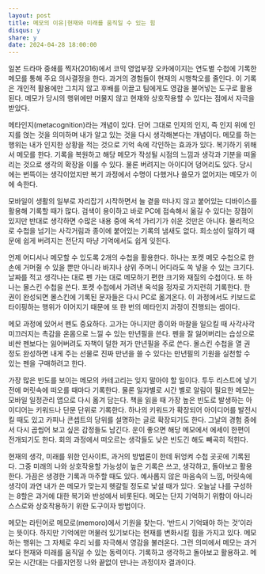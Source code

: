 ```yaml
---
layout: post
title: 메모의 이유|현재와 미래를 움직일 수 있는 힘
disqus: y
share: y
date: 2024-04-28 18:00:00
---
```


일본 드라마 중쇄를 찍자(2016)에서 코믹 영업부장 오카에이지는 연도별 수첩에 기록한 메모를 통해 주요 의사결정을 한다. 과거의 경험들이 현재의 시행착오를 줄인다. 이 기록은 개인적 활용에만 그치지 않고 후배를 이끌고 팀에게도 영감을 불어넣는 도구로 활용된다. 메모가 당시의 행위에만 머물지 않고 현재와 상호작용할 수 있다는 점에서 자극을 받았다.



메타인지(metacognition)라는 개념이 있다. 단어 그대로 인지의 인지, 즉 인지 위에 인지를 얹는 것을 의미하며 내가 알고 있는 것을 다시 생각해본다는 개념이다. 메모를 하는 행위는 내가 인지한 상황을 적는 것으로 기억 속에 각인하는 효과가 있다. 복기하기 위해서 메모를 한다. 기록을 복원하고 해당 메모가 작성될 시점의 느낌과 생각과 기분을 떠올리는 것으로 생각의 확장을 이룰 수 있다. 물론 버려지는 아이디어 덩어리도 있다. 당시에는 번뜩이는 생각이었지만 복기 과정에서 수명이 다했거나 쓸모가 없어지는 메모가 이에 속한다.  



모바일이 생활의 일부로 자리잡기 시작하면서 늘 곁을 떠나지 않고 붙어있는 디바이스를 활용해 기록할 때가 많다. 검색이 용이하고 바로 PC에 접속해서 옮길 수 있다는 장점이 있지만 반대로 생각하면 수많은 내용 중에 옥석 가리기가 쉬운 것만은 아니다. 물리적으로 수첩을 넘기는 사각거림과 종이에 붙어있는 기록의 냄새도 없다. 희소성이 덜하기 때문에 쉽게 버려지는 전단지 마냥 기억에서도 쉽게 잊힌다.



언제 어디서나 메모할 수 있도록 2개의 수첩을 활용한다. 하나는 포켓 메모 수첩으로 한 손에 거머쥘 수 있을 뿐만 아니라 바지나 상위 주머니 어디라도 쏙 넣을 수 있는 크기다. 날짜를 적고 생각나는 대로 펜 가는 대로 메모하기 편한 크기와 재질의 수첩이다. 또 하나는 몰스킨 수첩을 쓴다. 포켓 수첩에서 가려낸 옥석을 정자로 가지런히 기록한다. 한 권이 완성되면 몰스킨에 기록된 문자들은 다시 PC로 옮겨온다. 이 과정에서도 키보드로 타이핑하는 행위가 이어지기 때문에 또 한 번의 메타인지 과정이 진행되는 셈이다.



메모 과정에 있어서 펜도 중요하다. 고가는 아니지만 종이와 마찰을 일으킬 때 사각사각 미끄러지는 촉감을 온몸으로 느낄 수 있는 만년필을 쓴다. 펜을 잘 잃어버리는 습성으로 비싼 펜보다는 잃어버려도 자책이 덜한 저가 만년필을 주로 쓴다. 몰스킨 수첩을 열 권 정도 완성하면 내게 주는 선물로 진짜 만년을 쓸 수 있다는 만년필의 기원을 실천할 수 있는 펜을 구매하려고 한다.



가장 많은 빈도를 보이는 메모의 카테고리는 잊지 말아야 할 일이다. 투두 리스트에 넣기 전에 머릿속에 떠오를 때마다 기록한다. 물론 일자별로 시간 별로 알림이 필요한 메모는 모바일 일정관리 앱으로 다시 옮겨 담는다. 책을 읽을 때 가장 높은 빈도로 발생하는 아이디어는 키워드나 단문 단위로 기록한다. 하나의 키워드가 확장되어 아이디어를 발전시킬 때도 있고 카피나 콘셉트의 당위를 설명하는 글로 확장되기도 한다. 그날의 경험 중에서 다시 곱씹어 보고 싶은 감정들도 남긴다. 운이 좋으면 해당 메모에서 에세이 한편이 전개되기도 한다. 회의 과정에서 떠오르는 생각들도 낮은 빈도긴 해도 빼곡히 적힌다.



현재의 생각, 미래를 위한 인사이트, 과거의 방법론이 한데 뒤엉켜 수첩 곳곳에 기록된다. 그중 미래의 나와 상호작용할 가능성이 높은 기록은 쓰고, 생각하고, 돌아보고 활용한다. 가끔은 생경한 기록과 마주할 때도 있다. 예사롭지 않은 마음속의 느낌, 머릿속에 생각이 과연 내가 쓴 메모가 맞는지 헷갈릴 정도로 낯설 때가 있다. 오늘날 나를 구성하는 8할은 과거에 대한 복기와 반성에서 비롯된다. 메모는 단지 기억하기 위함이 아니라 스스로와 상호작용하기 위한 도구이자 방법이다.



메모는 라틴어로 메모로(memoro)에서 기원을 찾는다. ‘반드시 기억돼야 하는 것’이라는 뜻이다. 하지만 기억에만 머물러 있기보다는 현재를 변화시킬 힘을 가지고 있다. 메모하는 행위는 그 자체로 우리 뇌를 자극해서 영감을 불러온다. 그런 의미에서 메모는 과거보다 현재와 미래를 움직일 수 있는 동력이다. 기록하고 생각하고 돌아보고 활용하고. 메모는 시간대는 다를지언정 나와 끝없이 만나는 과정이자 결과이다. 
